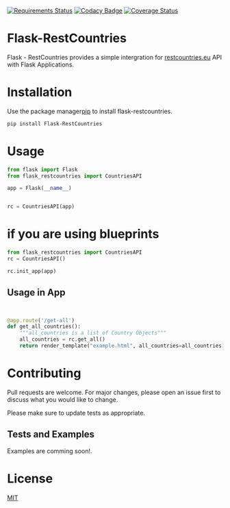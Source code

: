 [![Requirements Status](https://requires.io/github/allansifuna/Flask-RestCountries/requirements.svg?branch=master)](https://requires.io/github/allansifuna/Flask-RestCountries/requirements/?branch=master)
[![Codacy Badge](https://api.codacy.com/project/badge/Grade/95668732c0014077abf06e7826c1becf)](https://www.codacy.com/manual/allansifuna/Flask-RestCountries?utm_source=github.com&amp;utm_medium=referral&amp;utm_content=allansifuna/Flask-RestCountries&amp;utm_campaign=Badge_Grade)
[![Coverage Status](https://coveralls.io/repos/github/allansifuna/Flask-RestCountries/badge.svg?branch=master)](https://coveralls.io/github/allansifuna/Flask-RestCountries?branch=master)

# Flask-RestCountries
Flask - RestCountries provides a simple intergration for [restcountries.eu](https://restcountries.eu) API with Flask Applications.

# Installation

Use the package manager[pip](https://pip.pypa.io/en/stable/) to install flask-restcountries.

```bash
pip install Flask-RestCountries
```

# Usage

```python
from flask import Flask
from flask_restcountries import CountriesAPI

app = Flask(__name__)


rc = CountriesAPI(app)
```


# if you are using blueprints
```python
from flask_restcountries import CountriesAPI
rc = CountriesAPI()

rc.init_app(app)
```

## Usage in App
```python


@app.route('/get-all')
def get_all_countries():
    """all_countries is a list of Country Objects"""
    all_countries = rc.get_all()
    return render_template("example.html", all_countries=all_countries)


```
# Contributing
Pull requests are welcome. For major changes, please open an issue first to discuss what you would like to change.

Please make sure to update tests as appropriate.
## Tests and Examples

Examples are comming soon!.
# License
[MIT](https://github.com/allansifuna/Flask-RestCountries/blob/main/LICENSE)
